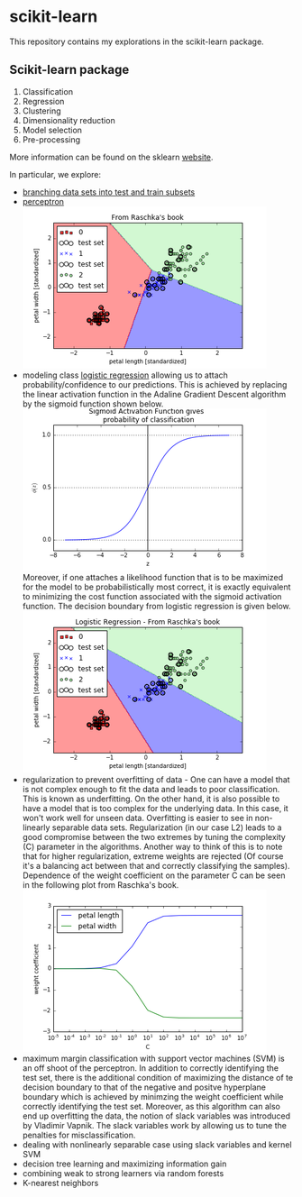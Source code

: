 scikit-learn
============

This repository contains my explorations in the scikit-learn package.

Scikit-learn package
--------------------

1. Classification  
2. Regression  
3. Clustering     
4. Dimensionality reduction    
5. Model selection    
6. Pre-processing   

More information can be found on the sklearn [website](http://scikit-learn.org/stable/).  
  
In particular, we explore:  
* [branching data sets into test and train subsets](https://github.com/FyzHsn/scikit-exploration/blob/master/Scikit_Script_Perceptron.py)  
* [perceptron](https://github.com/FyzHsn/scikit-exploration/blob/master/Scikit_Script_Perceptron.py)      
![](https://github.com/FyzHsn/scikit-exploration/blob/master/Perceptron_Iris.png?raw=true)  
* modeling class [logistic regression](https://github.com/FyzHsn/scikit-exploration/blob/master/Sckikit_Script_LogisticRegression.py) allowing us to attach probability/confidence to our predictions. This is achieved by replacing the linear activation function in the Adaline Gradient Descent algorithm by the sigmoid function shown below.        
![](https://github.com/FyzHsn/scikit-exploration/blob/master/SigmoidActivation.png?raw=true)  
Moreover, if one attaches a likelihood function that is to be maximized for the model to be probabilistically most correct, it is exactly equivalent to minimizing the cost function associated with the sigmoid activation function. The decision boundary from logistic regression is given below.    
![](https://github.com/FyzHsn/scikit-exploration/blob/master/LogisticRegression.png?raw=true)  
* regularization to prevent overfitting of data -  One can have a model that is not complex enough to fit the data and leads to poor classification. This is known as underfitting. On the other hand, it is also possible to have a model that is too complex for the underlying data. In this case, it won't work well for unseen data. Overfitting is easier to see in non-linearly separable data sets. Regularization (in our case L2) leads to a good compromise between the two extremes by tuning the complexity (C) parameter in the algorithms. Another way to think of this is to note that for higher regularization, extreme weights are rejected (Of course it's a balancing act between that and correctly classifying the samples). Dependence of the weight coefficient on the parameter C can be seen in the following plot from Raschka's book.  
![](https://github.com/FyzHsn/scikit-exploration/blob/master/weightcoeffcomplexity.png?raw=true)  
* maximum margin classification with support vector machines (SVM) is an off shoot of the perceptron. In addition to correctly identifying the test set, there is the additional condition of maximizing the distance of te decision boundary to that of the negative and positve hyperplane boundary which is achieved by minimzing the weight coefficient while correctly identifying the test set. Moreover, as this algorithm can also end up overfitting the data, the notion of slack variables was introduced by Vladimir Vapnik. The slack variables work by allowing us to tune the penalties for misclassification.  
* dealing with nonlinearly separable case using slack variables and kernel SVM  
* decision tree learning and maximizing  information gain  
* combining weak to strong learners via random forests  
* K-nearest neighbors  
